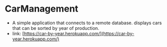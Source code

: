 # CarManagement
* A simple application that connects to a remote database. 
displays cars that can be sorted by year of production.
* link: [https://car-by-year.herokuapp.com/](https://car-by-year.herokuapp.com/)
